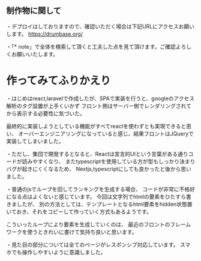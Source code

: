 ## 制作物に関して

・デプロイはしておりますので、確認いただく場合は下記URLにアクセスお願いします。
https://drumbase.org/

・「* note」で全体を検索して頂くと工夫した点を見て頂けます。ご確認よろしくお願いいたします。


# 作ってみてふりかえり
・はじめはreact,laravelで作成したが、SPAで実装を行うと、googleのアクセス解析のタグ設置が上手くいかず
フロント側はサーバー側でレンダリングされてから表示する必要性に気づいた。


最終的に実装しようとしている機能がすべてreactを使わずとも実現できると思い、
オーバーエンジニアリングになっていると感じ、結果フロントはJQueryで実装してしまいました。


・ただし、集団で開発するとなると、Reactは宣言的UIという言葉がある通りコードが読みやすくなり、
またtypescriptを使用している方が型もしっかり決まりバグが起きにくくなるため、
Nextjs,typescriptにしても良かったと後から思いました。


・普通のjsでループを回してランキングを生成する場合、
コードが非常に不格好になる点はよくないと感じています。
今回は文字列でhtmlの要素をひたすら書きましたが、
別の方法としては、テンプレートとなるhtml要素をhidden状態置いておき、それをコピーして作っていく方式もあるようです。


こういったループにより要素を生成していくのは、
最近のフロントのフレームワークを使うときれいに書けて気持ち良いと思います。


・見た目の部分については全てのページがレスポンシブ対応しています。
スマホでも操作しやすいように意識しました。